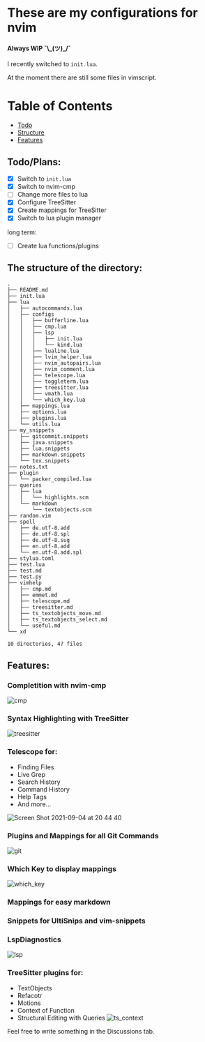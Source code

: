 # These are my configurations for nvim
#### Always WIP ¯\\\_(ツ)_/¯

I recently switched to `init.lua`.

At the moment there are still some files in vimscript.

Table of Contents
=================

* [Todo](https://github.com/max397574/Vim_Config#todoplans)
* [Structure](https://github.com/max397574/Vim_Config#the-structure-of-the-directory)
* [Features](https://github.com/max397574/Vim_Config#features)

## Todo/Plans:

- [x] Switch to `init.lua`
- [x] Switch to nvim-cmp
- [ ] Change more files to lua
- [x] Configure TreeSitter
- [x] Create mappings for TreeSitter
- [x] Switch to lua plugin manager

long term:
- [ ] Create lua functions/plugins

## The structure of the directory:
```
.
├── README.md
├── init.lua
├── lua
│   ├── autocommands.lua
│   ├── configs
│   │   ├── bufferline.lua
│   │   ├── cmp.lua
│   │   ├── lsp
│   │   │   ├── init.lua
│   │   │   └── kind.lua
│   │   ├── lualine.lua
│   │   ├── lvim_helper.lua
│   │   ├── nvim_autopairs.lua
│   │   ├── nvim_comment.lua
│   │   ├── telescope.lua
│   │   ├── toggleterm.lua
│   │   ├── treesitter.lua
│   │   ├── vmath.lua
│   │   └── which_key.lua
│   ├── mappings.lua
│   ├── options.lua
│   ├── plugins.lua
│   └── utils.lua
├── my_snippets
│   ├── gitcommit.snippets
│   ├── java.snippets
│   ├── lua.snippets
│   ├── markdown.snippets
│   └── tex.snippets
├── notes.txt
├── plugin
│   └── packer_compiled.lua
├── queries
│   ├── lua
│   │   └── highlights.scm
│   └── markdown
│       └── textobjects.scm
├── random.vim
├── spell
│   ├── de.utf-8.add
│   ├── de.utf-8.spl
│   ├── de.utf-8.sug
│   ├── en.utf-8.add
│   └── en.utf-8.add.spl
├── stylua.toml
├── test.lua
├── test.md
├── test.py
├── vimhelp
│   ├── cmp.md
│   ├── emmet.md
│   ├── telescope.md
│   ├── treesitter.md
│   ├── ts_textobjects_move.md
│   ├── ts_textobjects_select.md
│   └── useful.md
└── xd

10 directories, 47 files
```

Features:
---------

### Completition with nvim-cmp
![cmp](https://user-images.githubusercontent.com/81827001/132104885-a8961020-dccf-4be4-9e02-0fce969c74c7.png)


### Syntax Highlighting with TreeSitter
![treesitter](https://user-images.githubusercontent.com/81827001/132104907-ed1f152d-c2ce-4cb4-ab12-04358f148872.png)


### Telescope for:
  * Finding Files
  * Live Grep
  * Search History
  * Command History
  * Help Tags
  * And more...

![Screen Shot 2021-09-04 at 20 44 40](https://user-images.githubusercontent.com/81827001/132104944-7c75754d-5d5f-44d9-8453-2fdead83f270.png)


### Plugins and Mappings for all Git Commands
![git](https://user-images.githubusercontent.com/81827001/129145817-6ceb0aa2-b5ec-49c9-ad21-e45ef821c3e6.png)

### Which Key to display mappings
![which_key](https://user-images.githubusercontent.com/81827001/132104980-a7efc624-2062-40cd-982e-518ed3f22b4d.png)


### Mappings for easy markdown
### Snippets for UltiSnips and vim-snippets
### LspDiagnostics
![lsp](https://user-images.githubusercontent.com/81827001/132105006-e6f88337-30e9-4156-ad25-ff3215d40de8.png)


### TreeSitter plugins for:
  * TextObjects
  * Refacotr
  * Motions
  * Context of Function
  * Structural Editing with Queries
![ts_context](https://user-images.githubusercontent.com/81827001/129145865-8301102f-5b75-440f-9b61-218600248df1.png)

Feel free to write something in the Discussions tab.
